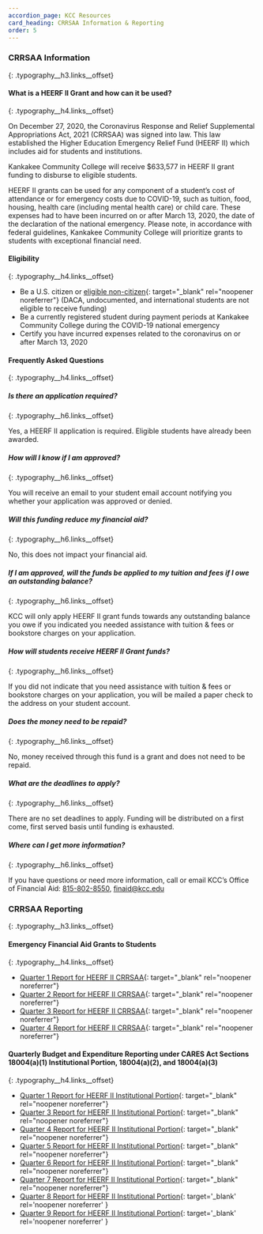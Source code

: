 ```yaml
---
accordion_page: KCC Resources
card_heading: CRRSAA Information & Reporting
order: 5
---
```

### CRRSAA Information
{: .typography__h3.links__offset}

#### What is a HEERF II Grant and how can it be used?
{: .typography__h4.links__offset}

On December 27, 2020, the Coronavirus Response and Relief Supplemental Appropriations Act, 2021 (CRRSAA) was signed into law. This law established the Higher Education Emergency Relief Fund (HEERF II) which includes aid for students and institutions.

Kankakee Community College will receive $633,577 in HEERF II grant funding to disburse to eligible students.

HEERF II grants can be used for any component of a student’s cost of attendance or for emergency costs due to COVID-19, such as tuition, food, housing, health care (including mental health care) or child care. These expenses had to have been incurred on or after March 13, 2020, the date of the declaration of the national emergency. Please note, in accordance with federal guidelines, Kankakee Community College will prioritize grants to students with exceptional financial need.

#### Eligibility
{: .typography__h4.links__offset}

* Be a U.S. citizen or [eligible non-citizen](https://studentaid.gov/help/eligible-noncitizen){: target="_blank" rel="noopener noreferrer"} (DACA, undocumented, and international students are not eligible to receive funding)
* Be a currently registered student during payment periods at Kankakee Community College during the COVID-19 national emergency
* Certify you have incurred expenses related to the coronavirus on or after March 13, 2020

#### Frequently Asked Questions
{: .typography__h4.links__offset}

##### Is there an application required?
{: .typography__h6.links__offset}

Yes, a HEERF II application is required. Eligible students have already been awarded.&nbsp;

##### How will I know if I am approved?
{: .typography__h6.links__offset}

You will receive an email to your student email account notifying you whether your application was approved or denied.

##### Will this funding reduce my financial aid?
{: .typography__h6.links__offset}

No, this does not impact your financial aid.

##### If I am approved, will the funds be applied to my tuition and fees if I owe an outstanding balance?
{: .typography__h6.links__offset}

KCC will only apply HEERF II grant funds towards any outstanding balance you owe if you indicated you needed assistance with tuition & fees or bookstore charges on your application.

##### How will students receive HEERF II Grant funds?
{: .typography__h6.links__offset}

If you did not indicate that you need assistance with tuition & fees or bookstore charges on your application, you will be mailed a paper check to the address on your student account.

##### Does the money need to be repaid?
{: .typography__h6.links__offset}

No, money received through this fund is a grant and does not need to be repaid.

##### What are the deadlines to apply?
{: .typography__h6.links__offset}

There are no set deadlines to apply. Funding will be distributed on a first come, first served basis until funding is exhausted.

##### Where can I get more information?
{: .typography__h6.links__offset}

If you have questions or need more information, call or email KCC’s Office of Financial Aid: [815-802-8550](tel:+18158028550), [finaid@kcc.edu](mailto:finaid@kcc.edu)

### CRRSAA Reporting
{: .typography__h3.links__offset}

#### Emergency Financial Aid Grants to Students
{: .typography__h4.links__offset}

* [Quarter 1 Report for HEERF II CRRSAA](../uploads/pdf/Quarter%201%20Report%20for%20HEERF%20II%20CRRSAA.pdf){: target="_blank" rel="noopener noreferrer"}
* [Quarter 2 Report for HEERF II CRRSAA](../uploads/pdf/Quarter%202%20Report%20for%20HEERF%20II%20CRRSAA.pdf){: target="_blank" rel="noopener noreferrer"}
* [Quarter 3 Report for HEERF II CRRSAA](../uploads/pdf/Quarter%203%20Report%20for%20HEERF%20II%20CRRSAA.pdf){: target="_blank" rel="noopener noreferrer"}
* [Quarter 4 Report for HEERF II CRRSAA](../uploads/pdf/Quarter%204%20Report%20for%20HEERF%20II%20CRRSAA.pdf){: target="_blank" rel="noopener noreferrer"}

#### Quarterly Budget and Expenditure Reporting under CARES Act Sections 18004(a)(1) Institutional Portion, 18004(a)(2), and 18004(a)(3)
{: .typography__h4.links__offset}

* [Quarter 1 Report for HEERF II Institutional Portion](../uploads/pdf/Quarter-1-Report-for-HEERF-II-Institutional-Portion.pdf){: target="_blank" rel="noopener noreferrer"}
* [Quarter 3 Report for HEERF II Institutional Portion](../uploads/pdf/HEERFII_Q3-2021_10-10-21.pdf){: target="_blank" rel="noopener noreferrer"}
* [Quarter 4 Report for HEERF II Institutional Portion](../uploads/pdf/HEERFII_Q4-2021_01-05-22.pdf){: target="_blank" rel="noopener noreferrer"}
* [Quarter 5 Report for HEERF II Institutional Portion](../uploads/pdf/HEERFII_Q52022_040622.pdf){: target="_blank" rel="noopener noreferrer"}
* [Quarter 6 Report for HEERF II Institutional Portion](../uploads/pdf/HEERFII_Q6-2022_07-01-22.pdf){: target="_blank" rel="noopener noreferrer"}
* [Quarter 7 Report for HEERF II Institutional Portion](../uploads/pdf/HEERFII_Q7-2022_10-05-22.pdf){: target="_blank" rel="noopener noreferrer"}
* [Quarter 8 Report for HEERF II Institutional Portion](../uploads/pdf/00769000_HEERFII_Q82022_010423.pdf){: target='_blank' rel='noopener noreferrer' }
* [Quarter 9 Report for HEERF II Institutional Portion](../uploads/pdf/00769000_HEERFII_Q92023_040323.pdf){: target='_blank' rel='noopener noreferrer' }
